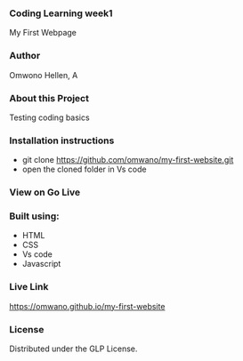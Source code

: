 ### Coding Learning week1
My First Webpage

### Author
Omwono Hellen, A

### About this Project
Testing coding basics

### Installation instructions
- git clone https://github.com/omwano/my-first-website.git
- open the cloned folder in Vs code

### View on Go Live 

### Built using:
- HTML
- CSS
- Vs code
- Javascript

### Live Link
  https://omwano.github.io/my-first-website

### License
Distributed under the GLP License. 
